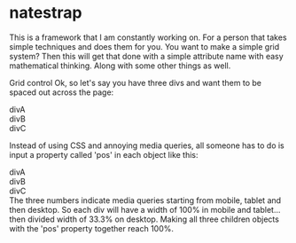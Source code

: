 # natestrap
This is a framework that I am constantly working on. For a person that takes simple techniques and does them for you. You want to make a simple grid system? Then this will get that done with a simple attribute name with easy mathematical thinking. Along with some other things as well.

Grid control
Ok, so let's say you have three divs and want them to be spaced out across the page:

<div class='parent'>
<div class='child'>divA</div>
<div class='child'>divB</div>
<div class='child'>divC</div>
</div>


Instead of using CSS and annoying media queries, all someone has to do is input a property called 'pos' in each object like this:
<div>
<div pos='100 100 33.3'>divA</div>
<div pos='100 100 33.3'>divB</div>
<div pos='100 100 33.3'>divC</div>
</div>
The three numbers indicate media queries starting from mobile, tablet and then desktop. So each div will have a width of 100% in mobile and tablet... then divided width of 33.3% on desktop. Making all three children objects with the 'pos' property together reach 100%.

